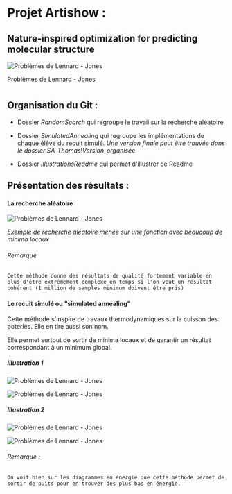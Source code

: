 # Projet Artishow :

 ## Nature-inspired optimization for predicting molecular structure



![Problèmes de Lennard - Jones](IllustrationsReadme/image_projet_artishow.png)

Problèmes de Lennard - Jones
#
## Organisation du Git :

- Dossier *RandomSearch* qui regroupe le travail sur la recherche aléatoire

- Dossier *SimulatedAnnealing* qui regroupe les implémentations de chaque élève du recuit simulé. *Une version finale peut être trouvée dans le dossier SA_Thomas\Version_organisée*

- Dossier *IllustrationsReadme* qui permet d'illustrer ce Readme
    

## Présentation des résultats :

#### La recherche aléatoire

![Problèmes de Lennard - Jones](IllustrationsReadme/animationf2_Random.gif)

*Exemple de recherche aléatoire menée sur une fonction avec beaucoup de minima locaux*


###### Remarque
    Cette méthode donne des résultats de qualité fortement variable en plus d'être extrêmement complexe en temps si l'on veut un résultat cohérent (1 million de samples minimum doivent être pris)

#### Le recuit simulé ou "simulated annealing"

Cette méthode s'inspire de travaux thermodynamiques sur la cuisson des poteries. Elle en tire aussi son nom. 

Elle permet surtout de sortir de minima locaux et de garantir un résultat correspondant à un minimum global.

##### Illustration 1

![Problèmes de Lennard - Jones](IllustrationsReadme/animationf1.gif)

![Problèmes de Lennard - Jones](IllustrationsReadme/energy_f1.png)

##### Illustration 2

![Problèmes de Lennard - Jones](IllustrationsReadme/animationf2.gif)

![Problèmes de Lennard - Jones](IllustrationsReadme/energy_f2.png)

###### Remarque :

    On voit bien sur les diagrammes en énergie que cette méthode permet de sortir de puits pour en trouver des plus bas en énergie.  







